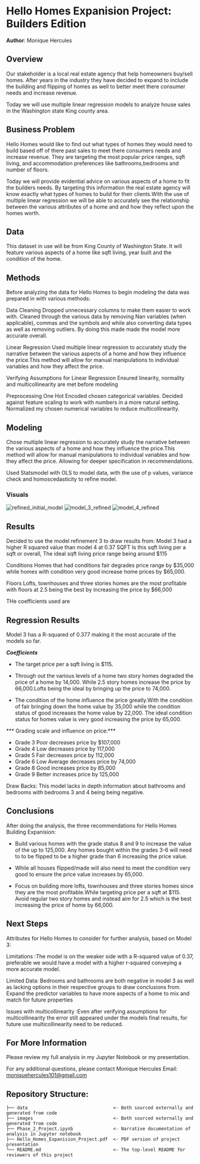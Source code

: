 # Hello Homes Expanision Project: Builders Edition
**Author**: Monique Hercules


## Overview
Our stakeholder is a local real estate agency that help homeowners buy/sell homes. After years in the industry they have decided to expand to include the building and flipping of homes as well to better meet there consumer needs and increase revenue.

Today we will use multiple linear regression models to analyze house sales in the Washington state King county area.


## Business Problem
Hello Homes would like to find out what types of homes they would need to build based off of there past sales to meet there consumers needs and increase revenue. They are targeting the most popular price ranges, sqft living, and accommodation preferences like bathrooms,bedrooms and number of floors. 

Today we will provide evidential advice on various aspects of a home to fit the builders needs. By targeting this information the real estate agency will know exactly what types of homes to build for their clients.With the use of multiple linear regression we will be able to accurately  see the relationship between the various attributes of a home and and how they reflect upon the homes worth. 


## Data
This dataset in use will be from King County of Washington State. It will feature various aspects of a home like sqft living, year built and the condition of the home. 


## Methods
Before analyzing the data for Hello Homes to begin modeling the data was prepared in with various methods:

Data Cleaning 
Dropped unnecessary columns to make them easier to work with. Cleaned through the various data by removing Nan variables (when applicable), commas and the symbols and while also converting data types as well as removing outliers. By doing this made made the model more accurate overall. 

Linear Regression 
Used multiple linear regression to accurately study the narrative between the various aspects of a home and how they influence the price.This method will allow for manual manipulations to individual variables and how they affect the price. 

Verifying Assumptions for Linear Regression 
Ensured linearity, normality and multicollinearity are met before modeling 

Preprocessing 
One Hot Encoded chosen categorical variables. Decided against feature scaling to work with numbers in a more natural setting. Normalized my chosen numerical variables to reduce multicollinearity. 



## Modeling 
Chose multiple linear regression to accurately study the narrative between the various aspects of a home and how they influence the price.This method will allow for manual manipulations to individual variables and how they affect the price. Allowing for deeper specification in recommendations.

Used Statsmodel with OLS to model data, with the  use of p values, variance check and homoscedasticity to refine model. 

### Visuals 

![refined_initial_model](./images/refined_initial_model.png)
![model_3_refined](./images/model_3_refine.png)
![model_4_refined](./images/model_4_refined.png)


## Results
Decided to use the model refinement 3 to draw results from: 
Model 3 had a higher R squared value than model 4 at 0.37 
SQFT 
Is this sqft living per a sqft or overall, The ideal sqft living price range being around $115

Conditions 
Homes that had conditions fair degrades price range by $35,000 while homes with condition very good increase home prices by $65,000. 

Floors 
Lofts, townhouses and three stories homes are the most profitable with floors at 2.5 being the best by increasing the price by $66,000

THe coefficients used are 

## Regression Results 

Model 3 has a R-squared of 0.377 making it the most accurate of the models so far.

***Coefficients***
- The target price per a sqft living is $115. 

- Through out the various levels of a home two story homes degraded the price of a home by 14,000. While 2.5 story homes increase the price by 66,000.Lofts being the ideal by bringing up the price to 74,000.

- The condition of the home influence the price greatly.With the condition of fair bringing down the home value by 35,000 while the condition status of good increases the home value by 22,000. The ideal condition status for homes value is very good increasing the price by 65,000. 

*** Grading scale and influence on price:***
- Grade 3 Poor decreases price by $107,000
- Grade 4 Low decreases price by 117,000
- Grade 5 Fair decreases price by 112,000
- Grade 6 Low Average decreases price by 74,000
- Grade 8 Good increases price by 85,000
- Grade 9 Better increases price by 125,000

Draw Backs:
This model lacks in depth information about bathrooms and bedrooms with bedrooms 3 and 4 being being negative. 


## Conclusions
After doing the analysis, the three recommendations for Hello Homes Building Expanision:

- Build various homes with the grade status 8 and 9 to increase the value of the up to 125,000. Any homes bought within the grades 3-6  will need to to be flipped to be a higher grade than 6 increasing the price value. 

- While all houses flipped/made will also need to meet the condition very good to ensure the price value increases by 65,000.

- Focus on building more lofts, townhouses and three stories homes since they are the most profitable.While targeting price per a sqft at $115. Avoid regular two story homes and instead aim for 2.5 which is the best increasing the price of home by 66,000. 

## Next Steps 
Attributes for Hello Homes to consider for further analysis, based on Model 3: 

Limitations :The model is on the weaker side with a R-squared value of 0.37, preferable we would have a model with a higher r-squared conveying a more accurate model.

Limited Data: Bedrooms and bathrooms are both negative in model 3 as well as lacking options in their respective groups to draw conclusions from. Expand the predictor variables to have more aspects of a home to mix and match for future properties 

Issues with multicollinearity :Even after verifying assumptions for multicollinearity the error still appeared under the models final results, for future use multicollinearity need to be reduced. 

## For More Information
Please review my full analysis in my Jupyter Notebook or my presentation.

For any additional questions, please contact Monique Hercules Email: moniquehercules101@gmail.com


## Repository Structure:
```
├── data                                <- Both sourced externally and generated from code
├── images                              <- Both sourced externally and generated from code
├── Phase_2_Project.ipynb               <- Narrative documentation of analysis in Jupyter notebook
├── Hello_Homes_Expanision_Project.pdf  <- PDF version of project presentation
└── README.md                           <- The top-level README for reviewers of this project
```